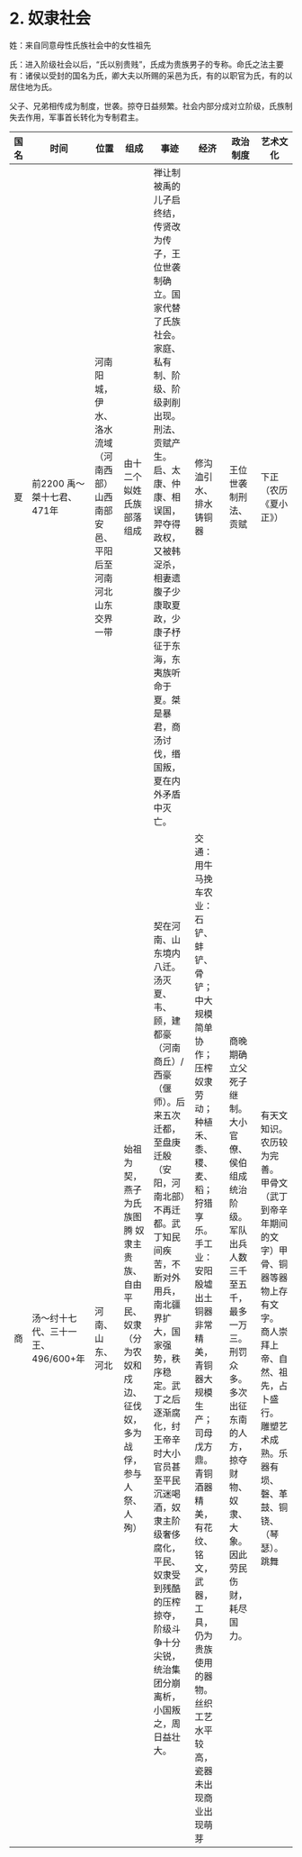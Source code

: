 # 2. 奴隶社会

姓：来自同意母性氏族社会中的女性祖先

氏：进入阶级社会以后，“氏以别贵贱”，氏成为贵族男子的专称。命氏之法主要有：诸侯以受封的国名为氏，卿大夫以所赐的采邑为氏，有的以职官为氏，有的以居住地为氏。



父子、兄弟相传成为制度，世袭。掠夺日益频繁。社会内部分成对立阶级，氏族制失去作用，军事首长转化为专制君主。

| 国名 | 时间                               | 位置                                                         | 组成                                                         | 事迹                                                         | 经济                                                         | 政治制度                                                     | 艺术文化                                                     |
| ---: | ---------------------------------- | ------------------------------------------------------------ | ------------------------------------------------------------ | ------------------------------------------------------------ | ------------------------------------------------------------ | ------------------------------------------------------------ | ------------------------------------------------------------ |
|   夏 | 前2200 禹～桀十七君、471年         | 河南阳城，伊水、洛水流域（河南西部）山西南部安邑、平阳后至河南河北山东交界一带 | 由十二个姒姓氏族部落组成                                     | 禅让制被禹的儿子启终结，传贤改为传子，王位世袭制确立。国家代替了氏族社会。家庭、私有制、阶级、阶级剥削出现。刑法、贡赋产生。启、太康、仲康、相误国，羿夺得政权，又被韩浞杀，相妻遗腹子少康取夏政，少康子杼征于东海，东夷族听命于夏。桀是暴君，商汤讨伐，缗国叛，夏在内外矛盾中灭亡。 | 修沟洫引水、排水铸铜器                                       | 王位世袭制刑法、贡赋                                         | 下正（农历《夏小正》）                                       |
|   商 | 汤～纣十七代、三十一王、496/600+年 | 河南、山东、河北                                             | 始祖为契，燕子为氏族图腾 奴隶主贵族、自由平民、奴隶（分为农奴和戍边、征伐奴，多为战俘，参与人祭、人殉） | 契在河南、山东境内八迁。汤灭夏、韦、顾，建都豪（河南商丘）/西豪（偃师）。后来五次迁都，至盘庚迁殷（安阳，河南北部）不再迁都。武丁知民间疾苦，不断对外用兵，南北疆界扩大，国家强势，秩序稳定。武丁之后逐渐腐化，纣王帝辛时大小官员甚至平民沉迷喝酒，奴隶主阶级奢侈腐化，平民、奴隶受到残酷的压榨掠夺，阶级斗争十分尖锐，统治集团分崩离析，小国叛之，周日益壮大。 | 交通：用牛马挽车农业：石铲、蚌铲、骨铲；中大规模简单协作；压榨奴隶劳动；种植禾、黍、稷、麦、稻；狩猎享乐。手工业：安阳殷墟出土铜器非常精美，青铜器大规模生产；司母戊方鼎。青铜酒器精美，有花纹、铭文，武器，工具，仍为贵族使用的器物。丝织工艺水平较高，瓷器未出现商业出现萌芽 | 商晚期确立父死子继制。大小官僚、侯伯组成统治阶级。军队出兵人数三千至五千，最多一万三。刑罚众多。多次出征东南的人方，掠夺财物、奴隶、大象。因此劳民伤财，耗尽国力。 | 有天文知识。农历较为完善。 甲骨文（武丁到帝辛年期间的文字）甲骨、铜器等器物上存有文字。 商人崇拜上帝、自然、祖先，占卜盛行。 雕塑艺术成熟。乐器有埙、磬、革鼓、铜铙、（琴瑟）。跳舞 |